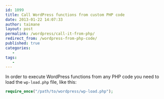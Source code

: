 ```yaml
---
id: 1099
title: Call WordPress functions from custom PHP code
date: 2013-01-22 14:07:33
author: taimane
layout: post
permalink: /wordpress/call-it-from-php/
redirect_from: /wordpress-from-php-code/
published: true
categories:
   -
tags:
   -
---
```

In order to execute WordPress functions from any PHP code you need to load the `wp-load.php` file, like this:
```php
require_once("/path/to/wordpress/wp-load.php");
```
